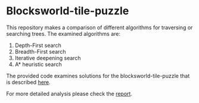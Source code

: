 # Blocksworld-tile-puzzle

This repository makes a comparison of different algorithms for traversing or searching trees. The examined algorithms are:

1. Depth-First search
2. Breadth-First search
3. Iterative deepening search
4. A* heuristic search

The provided code examines solutions for the blocksworld-tile-puzzle that is described [here](https://github.com/LubomirHristov/Blocksworld-tile-puzzle/blob/master/blocksworld_tile_puzzle.pdf).

For more detailed analysis please check the [report](https://github.com/LubomirHristov/Blocksworld-tile-puzzle/blob/master/report.pdf).
